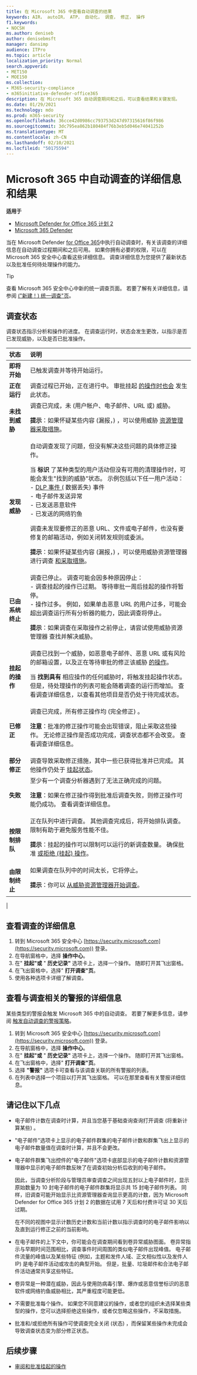 ```yaml
---
title: 在 Microsoft 365 中查看自动调查的结果
keywords: AIR， autoIR， ATP， 自动化， 调查， 修正， 操作
f1.keywords:
- NOCSH
ms.author: deniseb
author: denisebmsft
manager: dansimp
audience: ITPro
ms.topic: article
localization_priority: Normal
search.appverid:
- MET150
- MOE150
ms.collection:
- M365-security-compliance
- m365initiative-defender-office365
description: 在 Microsoft 365 自动调查期间和之后，可以查看结果和关键发现。
ms.date: 01/29/2021
ms.technology: mdo
ms.prod: m365-security
ms.openlocfilehash: 36cce42d0986cc793753d247d97315616f86f986
ms.sourcegitcommit: 3dc795ea862b180484f76b3eb5d046e74041252b
ms.translationtype: MT
ms.contentlocale: zh-CN
ms.lasthandoff: 02/10/2021
ms.locfileid: "50175594"
---
```

# <a name="details-and-results-of-an-automated-investigation-in-microsoft-365"></a>Microsoft 365 中自动调查的详细信息和结果

**适用于**
- [Microsoft Defender for Office 365 计划 2](https://go.microsoft.com/fwlink/?linkid=2148715)
- [Microsoft 365 Defender](https://go.microsoft.com/fwlink/?linkid=2118804)

当在[](office-365-air.md) Microsoft Defender [for Office 365](office-365-atp.md)中执行自动调查时，有关该调查的详细信息在自动调查过程期间和之后可用。 如果你拥有必要的权限，可以在 Microsoft 365 安全中心查看这些详细信息。 调查详细信息为您提供了最新状态以及批准任何待处理操作的能力。

> [!TIP]
> 查看 Microsoft 365 安全中心中新的统一调查页面。 若要了解有关详细信息，请参阅 [ ("新建！) 统一调查"页](../mtp/mtp-autoir-results.md#new-unified-investigation-page)。

## <a name="investigation-status"></a>调查状态

调查状态指示分析和操作的进度。 在调查运行时，状态会发生更改，以指示是否已发现威胁，以及是否已批准操作。

|状态|说明|
|:---|:---|
|**即将开始**|已触发调查并等待开始运行。|
|**正在运行**|调查过程已开始，正在进行中。 审批挂起 [的操作时也会](air-review-approve-pending-completed-actions.md#approve-or-reject-pending-actions) 发生此状态。|
|**未找到威胁**|调查已完成，未 (用户帐户、电子邮件、URL 或) 威胁。 <p> **提示**：如果怀疑某些内容 (漏报，) ，可以使用威胁 [资源管理器采取措施](threat-explorer.md)。|
|**发现威胁**|自动调查发现了问题，但没有解决这些问题的具体修正操作。 <p> 当 **标识** 了某种类型的用户活动但没有可用的清理操作时，可能会发生"找到的威胁"状态。 示例包括以下任一用户活动： <br/>- [DLP 事件 (](https://docs.microsoft.com/Microsoft-365/compliance/data-loss-prevention-policies) 数据丢失) 事件<br/>- 电子邮件发送异常<br/>- 已发送恶意软件<br/>- 已发送的网络钓鱼 <p> 调查未发现要修正的恶意 URL、文件或电子邮件，也没有要修复的邮箱活动，例如关闭转发规则或委派。 <p> **提示**：如果怀疑某些内容 (漏报，) ，可以使用威胁资源管理器进行调查 [和采取措施](threat-explorer.md)。|
|**已由系统终止**|调查已停止。 调查可能会因多种原因停止： <br/>- 调查挂起的操作已过期。 等待审批一周后挂起的操作将暂停。<br/>- 操作过多。 例如，如果单击恶意 URL 的用户过多，可能会超出调查运行所有分析器的能力，因此调查将停止。<p> **提示**：如果调查在采取操作之前停止，请尝试使用威胁资源管理器 [](threat-explorer.md)查找并解决威胁。|
|**挂起的操作**|调查已找到一个威胁，如恶意电子邮件、恶意 URL 或有风险的邮箱设置，以及正在等待审批的修正该威胁 [的操作](air-review-approve-pending-completed-actions.md)。 <p> 当 **找到具有** 相应操作的任何威胁时，将触发挂起操作状态。 但是，待处理操作的列表可能会随着调查的运行而增加。 查看调查详细信息，以查看其他项目是否仍处于待完成状态。|
|**已修正**|调查已完成，所有修正操作均 (完全修正) 。 <p> **注意**：批准的修正操作可能会出现错误，阻止采取这些操作。 无论修正操作是否成功完成，调查状态都不会改变。 查看调查详细信息。|
|**部分修正**|调查导致采取修正措施，其中一些已获得批准并已完成。 其他操作仍处于 [挂起状态](air-review-approve-pending-completed-actions.md)。|
|**失败**|至少有一个调查分析器遇到了无法正确完成的问题。 <p> **注意**：如果在修正操作得到批准后调查失败，则修正操作可能仍成功。 查看调查详细信息。 |
|**按限制排队**|正在队列中进行调查。 其他调查完成后，将开始排队调查。 限制有助于避免服务性能不佳。  <p> **提示**：挂起的操作可以限制可以运行的新调查数量。 确保批准 [或拒绝 (挂起) 操作](air-review-approve-pending-completed-actions.md#approve-or-reject-pending-actions)。|
|**由限制终止**|如果调查在队列中的时间太长，它将停止。 <p> **提示**：你可以 [从威胁资源管理器开始调查](automated-investigation-response-office.md#example-a-security-administrator-triggers-an-investigation-from-threat-explorer)。|
|

## <a name="view-details-of-an-investigation"></a>查看调查的详细信息

1. 转到 Microsoft 365 安全中心 [https://security.microsoft.com](https://security.microsoft.com)) 登录。
2. 在导航窗格中，选择 **操作中心**。
3. 在" **挂起"或** " **历史记录"** 选项卡上，选择一个操作。 随即打开其飞出窗格。
4. 在飞出窗格中，选择" **打开调查"页**。 
5. 使用各种选项卡详细了解调查。

## <a name="view-details-about-an-alert-related-to-an-investigation"></a>查看与调查相关的警报的详细信息

某些类型的警报会触发 Microsoft 365 中的自动调查。 若要了解更多信息，请参阅 [触发自动调查的警报策略](office-365-air.md#which-alert-policies-trigger-automated-investigations)。

1. 转到 Microsoft 365 安全中心 [https://security.microsoft.com](https://security.microsoft.com)) 登录。
2. 在导航窗格中，选择 **操作中心**。
3. 在" **挂起"或** " **历史记录"** 选项卡上，选择一个操作。 随即打开其飞出窗格。
4. 在飞出窗格中，选择" **打开调查"页**。 
5. 选择 **"警报"** 选项卡可查看与该调查关联的所有警报的列表。
6. 在列表中选择一个项目以打开其飞出窗格。 可以在那里查看有关警报详细信息。

## <a name="keep-the-following-points-in-mind"></a>请记住以下几点

- 电子邮件计数在调查时计算，并且当您基于基础查询查询打开调查 (将重新计算某些) 。

- "电子邮件"选项卡上显示的电子邮件群集的电子邮件计数和群集飞出上显示的电子邮件数量值在调查时计算，并且不会更改。

- 电子邮件群集飞出控件的"电子邮件"选项卡底部显示的电子邮件计数和资源管理器中显示的电子邮件数反映了在调查初始分析后收到的电子邮件。

  因此，当调查分析阶段与管理员审查调查之间出现五封以上电子邮件时，显示原始数量为 10 封电子邮件的电子邮件群集将显示共 15 封电子邮件列表。 同样，旧调查可能开始显示比资源管理器查询显示更高的计数，因为 Microsoft Defender for Office 365 计划 2 的数据在试用 7 天后和付费许可证 30 天后过期。

  在不同的视图中显示计数历史计数和当前计数以指示调查时的电子邮件影响以及直到运行修正之前的当前影响。

- 在电子邮件的上下文中，你可能会在调查期间看到卷异常威胁图面。 卷异常指示与早期时间范围相比，调查事件时间周围的类似电子邮件出现峰值。 电子邮件流量的峰值以及某些特征 (例如，主题和发件人域、正文相似性以及发件人 IP) 是电子邮件活动或攻击的典型开始。 但是，批量、垃圾邮件和合法电子邮件活动通常共享这些特征。

- 卷异常是一种潜在威胁，因此与使用防病毒引擎、爆炸或恶意信誉标识的恶意软件或网络钓鱼威胁相比，其严重程度可能更低。

- 不需要批准每个操作。 如果您不同意建议的操作，或者您的组织未选择某些类型的操作，您可以选择拒绝这些操作，或者仅忽略这些操作，不采取措施。

- 批准和/或拒绝所有操作可使调查完全关闭 (状态) ，而保留某些操作未完成会导致调查状态变为部分修正状态。

## <a name="next-steps"></a>后续步骤

- [审阅和批准挂起的操作](air-review-approve-pending-completed-actions.md#approve-or-reject-pending-actions)
